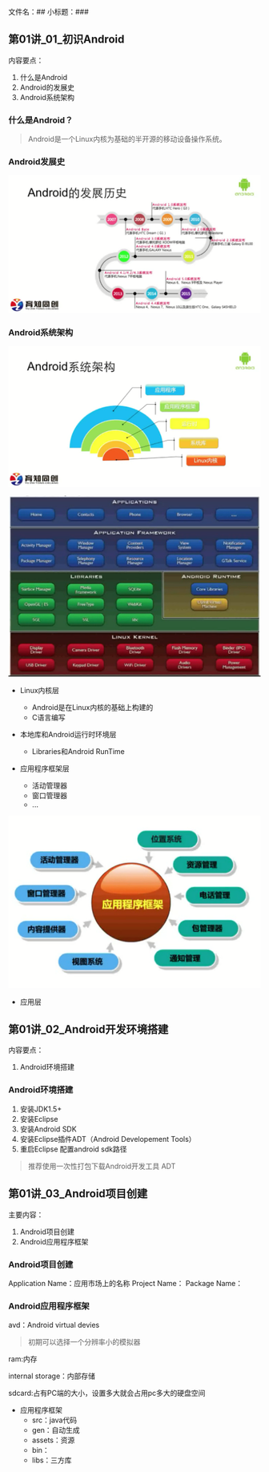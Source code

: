 
文件名：##
小标题：###


## 第01讲_01_初识Android

内容要点：

1. 什么是Android
2. Android的发展史
3. Android系统架构


### 什么是Android？

> Android是一个Linux内核为基础的半开源的移动设备操作系统。


### Android发展史 
![](https://github.com/IvyZh/Android_Learning/blob/master/imgs/yztc/QQ%E6%88%AA%E5%9B%BE20161207142106.png)


### Android系统架构

![](https://github.com/IvyZh/Android_Learning/blob/master/imgs/yztc/QQ%E6%88%AA%E5%9B%BE20161207142426.png)

![](https://github.com/IvyZh/Android_Learning/blob/master/imgs/yztc/QQ%E6%88%AA%E5%9B%BE20161207142455.png)

- Linux内核层
	- Android是在Linux内核的基础上构建的
	- C语言编写
- 本地库和Android运行时环境层
	- Libraries和Android RunTime

- 应用程序框架层
	- 活动管理器
	- 窗口管理器
	- ...

![](https://github.com/IvyZh/Android_Learning/blob/master/imgs/yztc/QQ%E6%88%AA%E5%9B%BE20161207142910.png)

- 应用层

## 第01讲_02_Android开发环境搭建

内容要点：

1. Android环境搭建


### Android环境搭建

1. 安装JDK1.5+
2. 安装Eclipse
3. 安装Android SDK
4. 安装Eclipse插件ADT（Android Developement Tools）
5. 重启Eclipse 配置android sdk路径


> 推荐使用一次性打包下载Android开发工具 ADT


## 第01讲_03_Android项目创建

主要内容：

1. Android项目创建
2. Android应用程序框架


### Android项目创建

Application Name：应用市场上的名称
Project Name：
Package Name：

### Android应用程序框架

avd：Android virtual devies

> 初期可以选择一个分辨率小的模拟器

ram:内存

internal storage：内部存储

sdcard:占有PC端的大小，设置多大就会占用pc多大的硬盘空间


* 应用程序框架
	* src：java代码
	* gen：自动生成
	* assets：资源
	* bin：
	* libs：三方库